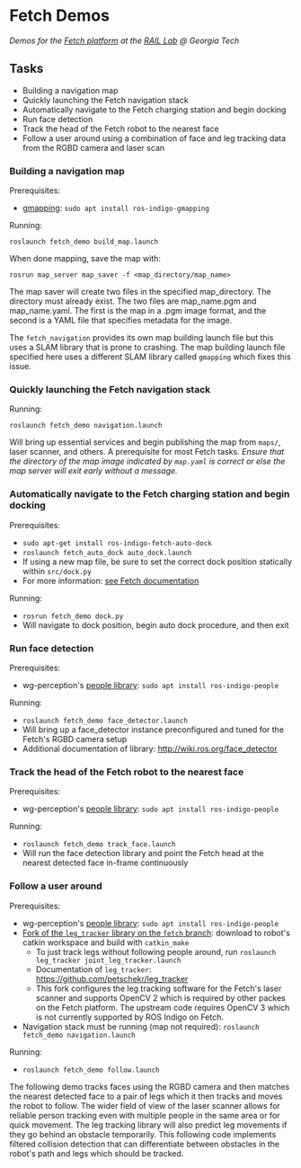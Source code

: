 # Fetch Demos
_Demos for the [Fetch platform](http://docs.fetchrobotics.com/index.html) at the [RAIL Lab](http://www.rail.gatech.edu/) @ Georgia Tech_

## Tasks
- Building a navigation map
- Quickly launching the Fetch navigation stack
- Automatically navigate to the Fetch charging station and begin docking
- Run face detection
- Track the head of the Fetch robot to the nearest face
- Follow a user around using a combination of face and leg tracking data from the RGBD camera and laser scan

### Building a navigation map

Prerequisites:
- [gmapping](http://wiki.ros.org/gmapping): `sudo apt install ros-indigo-gmapping`

Running:

`roslaunch fetch_demo build_map.launch`

When done mapping, save the map with:

`rosrun map_server map_saver -f <map_directory/map_name>`

The map saver will create two files in the specified map_directory. The directory must already exist. The two files are map_name.pgm and map_name.yaml. The first is the map in a .pgm image format, and the second is a YAML file that specifies metadata for the image.

The `fetch_navigation` provides its own map building launch file but this uses a SLAM library that is prone to crashing. The map building launch file specified here uses a different SLAM library called `gmapping` which fixes this issue.

### Quickly launching the Fetch navigation stack

Running:

`roslaunch fetch_demo navigation.launch`

Will bring up essential services and begin publishing the map from `maps/`, laser scanner, and others. A prerequisite for most Fetch tasks. _Ensure that the directory of the map image indicated by `map.yaml` is correct or else the map server will exit early without a message._

### Automatically navigate to the Fetch charging station and begin docking

Prerequisites:
- `sudo apt-get install ros-indigo-fetch-auto-dock`
- `roslaunch fetch_auto_dock auto_dock.launch`
- If using a new map file, be sure to set the correct dock position statically within `src/dock.py`
- For more information: [see Fetch documentation](http://docs.fetchrobotics.com/docking.html)

Running:
- `rosrun fetch_demo dock.py`
- Will navigate to dock position, begin auto dock procedure, and then exit

### Run face detection

Prerequisites:
- wg-perception's [people library](https://github.com/wg-perception/people): `sudo apt install ros-indigo-people`

Running:
- `roslaunch fetch_demo face_detector.launch`
- Will bring up a face_detector instance preconfigured and tuned for the Fetch's RGBD camera setup
- Additional documentation of library: http://wiki.ros.org/face_detector

### Track the head of the Fetch robot to the nearest face

Prerequisites:
- wg-perception's [people library](https://github.com/wg-perception/people): `sudo apt install ros-indigo-people`

Running:
- `roslaunch fetch_demo track_face.launch`
- Will run the face detection library and point the Fetch head at the nearest detected face in-frame continuously

### Follow a user around

Prerequisites:
- wg-perception's [people library](https://github.com/wg-perception/people): `sudo apt install ros-indigo-people`
- [Fork of the `leg_tracker` library on the `fetch` branch](https://github.com/petschekr/leg_tracker): download to robot's catkin workspace and build with `catkin_make`
    - To just track legs without following people around, run `roslaunch leg_tracker joint_leg_tracker.launch`
    - Documentation of `leg_tracker`: https://github.com/petschekr/leg_tracker
    - This fork configures the leg tracking software for the Fetch's laser scanner and supports OpenCV 2 which is required by other packes on the Fetch platform. The upstream code requires OpenCV 3 which is not currently supported by ROS Indigo on Fetch.
- Navigation stack must be running (map not required): `roslaunch fetch_demo navigation.launch`

Running:
- `roslaunch fetch_demo follow.launch`

The following demo tracks faces using the RGBD camera and then matches the nearest detected face to a pair of legs which it then tracks and moves the robot to follow. The wider field of view of the laser scanner allows for reliable person tracking even with multiple people in the same area or for quick movement. The leg tracking library will also predict leg movements if they go behind an obstacle temporarily. This following code implements filtered collision detection that can differentiate between obstacles in the robot's path and legs which should be tracked.
